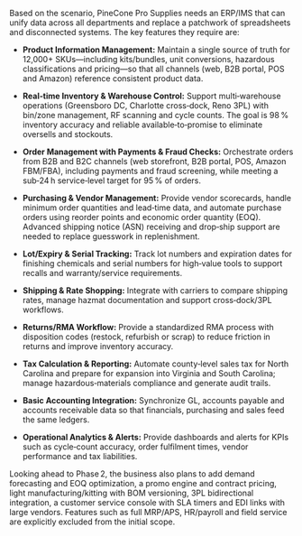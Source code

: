 Based on the scenario, PineCone Pro Supplies needs an ERP/IMS that can
unify data across all departments and replace a patchwork of
spreadsheets and disconnected systems. The key features they require
are:

-   **Product Information Management:** Maintain a single source of
    truth for 12,000+ SKUs—including kits/bundles, unit conversions,
    hazardous classifications and pricing—so that all channels (web, B2B
    portal, POS and Amazon) reference consistent product data.

-   **Real‑time Inventory & Warehouse Control:** Support multi‑warehouse
    operations (Greensboro DC, Charlotte cross‑dock, Reno 3PL) with
    bin/zone management, RF scanning and cycle counts. The goal is 98 %
    inventory accuracy and reliable available‑to‑promise to eliminate
    oversells and stockouts.

-   **Order Management with Payments & Fraud Checks:** Orchestrate
    orders from B2B and B2C channels (web storefront, B2B portal, POS,
    Amazon FBM/FBA), including payments and fraud screening, while
    meeting a sub‑24 h service‑level target for 95 % of orders.

-   **Purchasing & Vendor Management:** Provide vendor scorecards,
    handle minimum order quantities and lead‑time data, and automate
    purchase orders using reorder points and economic order quantity
    (EOQ). Advanced shipping notice (ASN) receiving and drop‑ship
    support are needed to replace guesswork in replenishment.

-   **Lot/Expiry & Serial Tracking:** Track lot numbers and expiration
    dates for finishing chemicals and serial numbers for high‑value
    tools to support recalls and warranty/service requirements.

-   **Shipping & Rate Shopping:** Integrate with carriers to compare
    shipping rates, manage hazmat documentation and support
    cross‑dock/3PL workflows.

-   **Returns/RMA Workflow:** Provide a standardized RMA process with
    disposition codes (restock, refurbish or scrap) to reduce friction
    in returns and improve inventory accuracy.

-   **Tax Calculation & Reporting:** Automate county‑level sales tax for
    North Carolina and prepare for expansion into Virginia and South
    Carolina; manage hazardous‑materials compliance and generate audit
    trails.

-   **Basic Accounting Integration:** Synchronize GL, accounts payable
    and accounts receivable data so that financials, purchasing and
    sales feed the same ledgers.

-   **Operational Analytics & Alerts:** Provide dashboards and alerts
    for KPIs such as cycle‑count accuracy, order fulfilment times,
    vendor performance and tax liabilities.

Looking ahead to Phase 2, the business also plans to add demand
forecasting and EOQ optimization, a promo engine and contract pricing,
light manufacturing/kitting with BOM versioning, 3PL bidirectional
integration, a customer service console with SLA timers and EDI links
with large vendors. Features such as full MRP/APS, HR/payroll and field
service are explicitly excluded from the initial scope.
